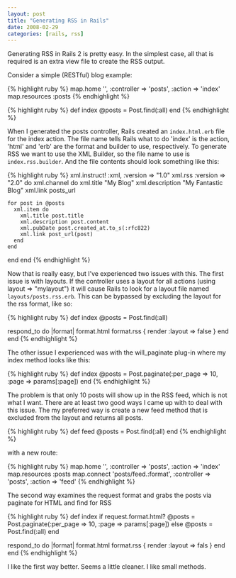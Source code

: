 ```yaml
---
layout: post
title: "Generating RSS in Rails"
date: 2008-02-29
categories: [rails, rss]
---
```

Generating RSS in Rails 2 is pretty easy. In the simplest case, all that is required is an extra view file to create the RSS output.

Consider a simple (RESTful) blog example:

{% highlight ruby %}
map.home '', :controller => 'posts', :action => 'index'
map.resources :posts
{% endhighlight %}

{% highlight ruby %}
def index
	@posts = Post.find(:all)
end
{% endhighlight %}

When I generated the posts controller, Rails created an `index.html.erb` file for the index action.  The file name tells Rails what to do 'index' is the action, 'html' and 'erb' are the format and builder to use, respectively. To generate RSS we want to use the XML Builder, so the file name to use is `index.rss.builder`. And the file contents should look something like this:

{% highlight ruby %}
xml.instruct! :xml, :version => "1.0"
xml.rss :version => "2.0" do
  xml.channel do
    xml.title "My Blog"
    xml.description "My Fantastic Blog"
    xml.link posts_url

    for post in @posts
      xml.item do
        xml.title post.title
        xml.description post.content
        xml.pubDate post.created_at.to_s(:rfc822)
        xml.link post_url(post)
      end
    end
  end
end
{% endhighlight %}

Now that is really easy, but I’ve experienced two issues with this. The first issue is with layouts. If the controller uses a layout for all actions (using layout => "mylayout") it will cause Rails to look for a layout file named `layouts/posts.rss.erb`. This can be bypassed by excluding the layout for the rss format, like so:

{% highlight ruby %}
def index
  @posts = Post.find(:all)

  respond_to do |format|
    format.html
    format.rss  { render :layout => false }
  end
end
{% endhighlight %}

The other issue I experienced was with the will_paginate plug-in where my index method looks like this:

{% highlight ruby %}
def index
  @posts = Post.paginate(:per_page => 10, :page => params[:page])
end
{% endhighlight %}

The problem is that only 10 posts will show up in the RSS feed, which is not what I want.
There are at least two good ways I came up with to deal with this issue. The my preferred way is create a new feed method that is excluded from the layout and returns all posts.

{% highlight ruby %}
def feed
  @posts = Post.find(:all)
end
{% endhighlight %}

with a new route:

{% highlight ruby %}
map.home '', :controller => 'posts', :action => 'index'
map.resources :posts
map.connect 'posts/feed.:format', :controller => 'posts', :action => 'feed'
{% endhighlight %}

The second way examines the request format and grabs the posts via paginate for HTML and find for RSS

{% highlight ruby %}
def index
  if request.format.html?
    @posts = Post.paginate(:per_page => 10, :page => params[:page])
  else
    @posts = Post.find(:all)
  end

  respond_to do |format|
    format.html
    format.rss  { render :layout => fals }
  end
end
{% endhighlight %}

I like the first way better. Seems a little cleaner. I like small methods.
